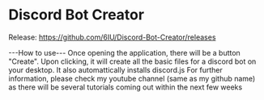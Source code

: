 # Discord Bot Creator

Release: https://github.com/6IU/Discord-Bot-Creator/releases

---How to use---
  Once opening the application, there will be a button "Create".
  Upon clicking, it will create all the basic files for a discord bot on your desktop.
  It also automattically installs discord.js
  For further information, please check my youtube channel (same as my github name) as there will be several tutorials coming out within     the next few weeks 
